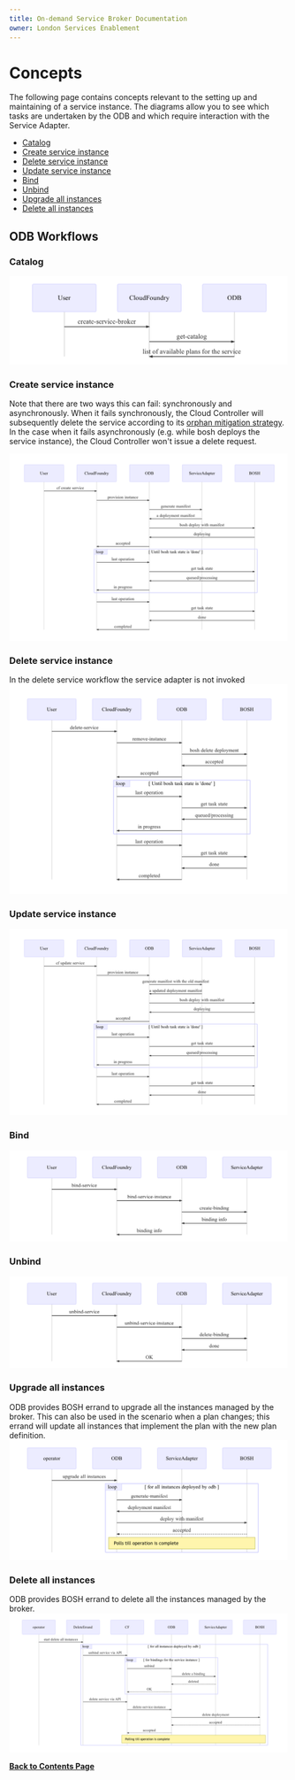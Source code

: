 ```yaml
---
title: On-demand Service Broker Documentation
owner: London Services Enablement
---
```


# Concepts

The following page contains concepts relevant to the setting up and maintaining of a service instance. The diagrams allow you to see which tasks are undertaken by the ODB and which require interaction with the Service Adapter.

- [Catalog](#catalog)
- [Create service instance](#create-service-instance)
- [Delete service instance](#delete-service-instance)
- [Update service instance](#update-service-instance)
- [Bind](#bind)
- [Unbind](#unbind)
- [Upgrade all instances](#upgrade-all-instances)
- [Delete all instances](#delete-all-instances)

## ODB Workflows
<a id="catalog"></a>
### Catalog
![service-catalog-workflow](img/service_catalog_workflow.mmd.png)

<a id="create-service-instance"></a>
### Create service instance
Note that there are two ways this can fail: synchronously and asynchronously. When it fails synchronously, the Cloud Controller will subsequently delete the service according to its [orphan mitigation strategy](http://docs.cloudfoundry.org/services/api.html#orphans). In the case when it fails asynchronously (e.g. while bosh deploys the service instance), the Cloud Controller won't issue a delete request.

![create-service-workflow](img/create_service_workflow.mmd.png)

<a id="delete-service-instance"></a>
### Delete service instance
In the delete service workflow the service adapter is not invoked ![delete-service-workflow](img/delete_service_workflow.mmd.png)

<a id="update-service-instance"></a>
### Update service instance
![update-service-workflow](img/update_service_workflow.mmd.png)

<a id="bind"></a>
### Bind
![bind-service-workflow](img/bind_service_workflow.mmd.png)

<a id="unbind"></a>
### Unbind
![unbind-service-workflow](img/unbind_service_workflow.mmd.png)

<a id="upgrade-all-instances"></a>
### Upgrade all instances
ODB provides BOSH errand to upgrade all the instances managed by the broker. This can also be used in the scenario when a plan changes; this errand will update all instances that implement the plan with the new plan definition. ![upgrade-all-instances-workflow](img/upgrade_all_instances_workflow.mmd.png)

<a id="delete-all-instances"></a>
### Delete all instances
ODB provides BOSH errand to delete all the instances managed by the broker. ![delete-all-instances-workflow](img/delete_all_instances_workflow.mmd.png)

**[Back to Contents Page](index.html)**
